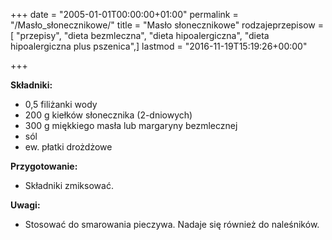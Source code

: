 +++
date = "2005-01-01T00:00:00+01:00"
permalink = "/Masło_słonecznikowe/"
title = "Masło słonecznikowe"
rodzajeprzepisow = [ "przepisy", "dieta bezmleczna", "dieta hipoalergiczna", "dieta hipoalergiczna plus pszenica",]
lastmod = "2016-11-19T15:19:26+00:00"

+++

**Składniki:**

-   0,5 filiżanki wody
-   200 g kiełków słonecznika (2-dniowych)
-   300 g miękkiego masła lub margaryny bezmlecznej
-   sól
-   ew. płatki drożdżowe

**Przygotowanie:**

-   Składniki zmiksować.

**Uwagi:**

-   Stosować do smarowania pieczywa. Nadaje się również do naleśników.
